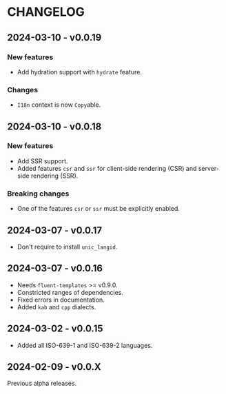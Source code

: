 # CHANGELOG

## 2024-03-10 - v0.0.19

### New features

- Add hydration support with `hydrate` feature.

### Changes

- `I18n` context is now `Copy`able.

## 2024-03-10 - v0.0.18

### New features

- Add SSR support.
- Added features `csr` and `ssr` for client-side rendering (CSR) and
  server-side rendering (SSR).

### Breaking changes

- One of the features `csr` or `ssr` must be explicitly enabled.

## 2024-03-07 - v0.0.17

- Don't require to install `unic_langid`.

## 2024-03-07 - v0.0.16

- Needs `fluent-templates` >= v0.9.0.
- Constricted ranges of dependencies.
- Fixed errors in documentation.
- Added `kab` and `cpp` dialects.

## 2024-03-02 - v0.0.15

- Added all ISO-639-1 and ISO-639-2 languages.

## 2024-02-09 - v0.0.X

Previous alpha releases.
